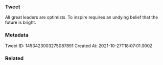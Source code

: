 ### Tweet
All great leaders are optimists. To inspire requires an undying belief that the future is bright.

### Metadata
Tweet ID: 1453423003275087891
Created At: 2021-10-27T18:07:01.000Z

### Related

